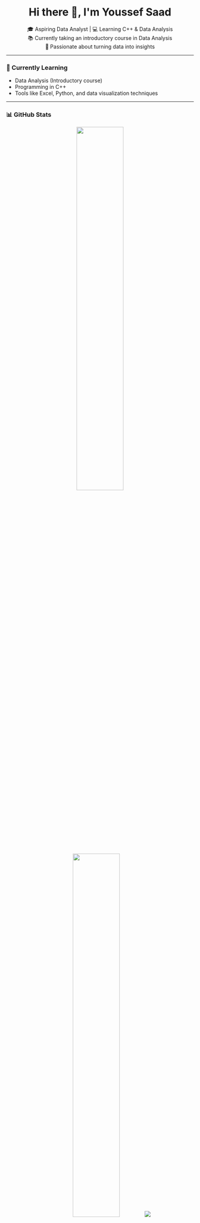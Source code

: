 <h1 align="center">Hi there 👋, I'm Youssef Saad</h1>

<p align="center">
  🎓 Aspiring Data Analyst | 💻 Learning C++ & Data Analysis <br>
  📚 Currently taking an introductory course in Data Analysis <br>
  🚀 Passionate about turning data into insights
</p>

---

### 🌱 Currently Learning
- Data Analysis (Introductory course)
- Programming in C++
- Tools like Excel, Python, and data visualization techniques

---

### 📊 GitHub Stats
<p align="center">
  <img height="50%" width="auto" src="https://github-readme-stats.vercel.app/api?username=Yossef111c&show_icons=true&count_private=true&theme=darcula&hide_border=true&hide=issues,contribs&bg_color=00000000">
  <img height="50%" width="auto" src="https://github-readme-stats.vercel.app/api/top-langs/?username=Yossef111c&layout=compact&hide_border=true&theme=darcula&bg_color=00000000&langs_count=6&hide=jupyter%20notebook,tex,css,php">
  <img src="https://github-readme-streak-stats.herokuapp.com?user=Yossef111c&theme=darcula&hide_border=true&background=FFFFFF00">
</p>

---

### ☕ follow Me
<p align="center">
  <a href="https://www.facebook.com/yossef.saad.925//me//Yossef111c">
    <img src="https://www.facebook.com/yossef.saad.925/
/buttons/v2/default-orange.png" height="50" width="210" alt="Buy Me A Coffee" />
  </a>
</p>

---

### 📫 Connect With Me
- 📧 Email: youssef@example.com <!-- حط إيميلك الحقيقي هنا لو حابب -->
- 💼 LinkedIn: [YourLinkedInProfile](https://www.linkedin.com/) <!-- حط لينكدإن لو عندك -->

